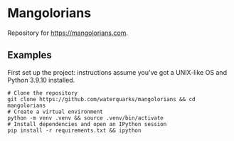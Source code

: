 # Mangolorians

Repository for https://mangolorians.com.

## Examples

First set up the project: instructions assume you've got a UNIX-like OS and Python 3.9.10 installed.

```shell
# Clone the repository
git clone https://github.com/waterquarks/mangolorians && cd mangolorians
# Create a virtual environment
python -m venv .venv && source .venv/bin/activate
# Install dependencies and open an IPython session 
pip install -r requirements.txt && ipython
```
